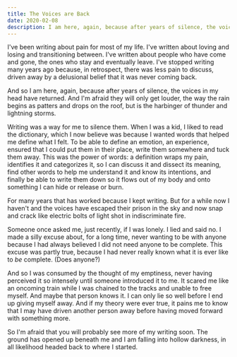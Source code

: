 ```yaml
---
title: The Voices are Back
date: 2020-02-08
description: I am here, again, because after years of silence, the voices in my head have come back.
---
```


I've been writing about pain for most of my life. I've written about loving and losing and transitioning between. I've written about people who have come and gone, the ones who stay and eventually leave. I've stopped writing many years ago because, in retrospect, there was less pain to discuss, driven away by a delusional belief that it was never coming back.

And so I am here, again, because after years of silence, the voices in my head have returned. And I'm afraid they will only get louder, the way the rain begins as patters and drops on the roof, but is the harbinger of thunder and lightning storms.

<!--excerpt-->

Writing was a way for me to silence them. When I was a kid, I liked to read the dictionary, which I now believe was because I wanted words that helped me define what I felt. To be able to define an emotion, an experience, ensured that I could put them in their place, write them somewhere and tuck them away. This was the power of words: a definition wraps my pain, identifies it and categorizes it, so I can discuss it and dissect its meaning, find other words to help me understand it and know its intentions, and finally be able to write them down so it flows out of my body and onto something I can hide or release or burn.

For many years that has worked because I kept writing. But for a while now I haven't and the voices have escaped their prison in the sky and now snap and crack like electric bolts of light shot in indiscriminate fire.

Someone once asked me, just recently, if I was lonely. I lied and said no. I made a silly excuse about, for a long time, never wanting to be with anyone because I had always believed I did not need anyone to be complete. This excuse was partly true, because I had never really known what it is ever like to *be* complete. (Does anyone?)

And so I was consumed by the thought of my emptiness, never having perceived it so intensely until someone introduced it to me. It scared me like an oncoming train while I was chained to the tracks and unable to free myself. And maybe that person knows it. I can only lie so well before I end up giving myself away. And if my theory were ever true, it pains me to know that I may have driven another person away before having moved forward with something more.

So I'm afraid that you will probably see more of my writing soon. The ground has opened up beneath me and I am falling into hollow darkness, in all likelihood headed back to where I started.
